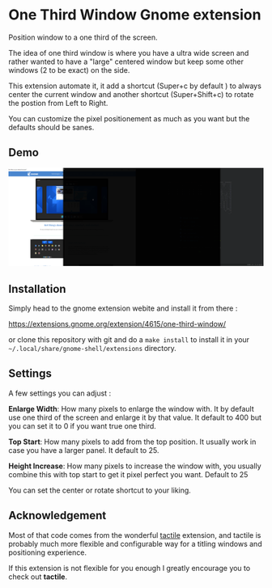 # One Third Window Gnome extension

Position window to a one third of the screen.

The idea of one third window is where you have a ultra wide screen and rather
wanted to have a "large" centered window but keep some other windows (2 to be exact) on the
side.

This extension automate it, it add a shortcut (Super+c by default ) to always
center the current window and another shortcut (Super+Shift+c) to rotate the postion
from Left to Right.

You can customize the pixel positionement as much as you want but the defaults should be sanes.

## Demo

![Alt Text](./examples/one-third-window.gif)

## Installation

Simply head to the gnome extension webite and install it from there : 

https://extensions.gnome.org/extension/4615/one-third-window/

or clone this repository with git and do a `make install` to install it 
in your `~/.local/share/gnome-shell/extensions` directory.

## Settings

A few settings you can adjust :

**Enlarge Width**: How many pixels to enlarge the window with. It by default use one third of the screen and enlarge it by that value. It default to 400 but you can set it to 0 if you want true one third.

**Top Start**: How many pixels to add from the top position. It usually work in case you have a larger panel. It default to 25.

**Height Increase**: How many pixels to increase the window with, you usually
combine this with top start to get it pixel perfect you want. Default to 25

You can set the center or rotate shortcut to your liking.

## Acknowledgement

Most of that code comes from the wonderful
[tactile](https://gitlab.com/lundal/tactile) extension, and tactile is probably much
more flexible and configurable way for a titling windows and positioning experience.

If this extension is not flexible for you enough I greatly encourage you to check out **tactile**.

